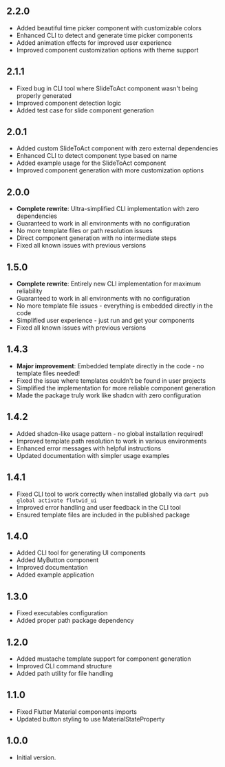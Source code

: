 ## 2.2.0

- Added beautiful time picker component with customizable colors
- Enhanced CLI to detect and generate time picker components
- Added animation effects for improved user experience
- Improved component customization options with theme support

## 2.1.1

- Fixed bug in CLI tool where SlideToAct component wasn't being properly generated
- Improved component detection logic
- Added test case for slide component generation

## 2.0.1

- Added custom SlideToAct component with zero external dependencies
- Enhanced CLI to detect component type based on name
- Added example usage for the SlideToAct component
- Improved component generation with more customization options

## 2.0.0

- **Complete rewrite**: Ultra-simplified CLI implementation with zero dependencies
- Guaranteed to work in all environments with no configuration
- No more template files or path resolution issues
- Direct component generation with no intermediate steps
- Fixed all known issues with previous versions

## 1.5.0

- **Complete rewrite**: Entirely new CLI implementation for maximum reliability
- Guaranteed to work in all environments with no configuration
- No more template file issues - everything is embedded directly in the code
- Simplified user experience - just run and get your components
- Fixed all known issues with previous versions

## 1.4.3

- **Major improvement**: Embedded template directly in the code - no template files needed!
- Fixed the issue where templates couldn't be found in user projects
- Simplified the implementation for more reliable component generation
- Made the package truly work like shadcn with zero configuration

## 1.4.2

- Added shadcn-like usage pattern - no global installation required!
- Improved template path resolution to work in various environments
- Enhanced error messages with helpful instructions
- Updated documentation with simpler usage examples

## 1.4.1

- Fixed CLI tool to work correctly when installed globally via `dart pub global activate flutwid_ui`
- Improved error handling and user feedback in the CLI tool
- Ensured template files are included in the published package

## 1.4.0

- Added CLI tool for generating UI components
- Added MyButton component
- Improved documentation
- Added example application

## 1.3.0

- Fixed executables configuration
- Added proper path package dependency

## 1.2.0

- Added mustache template support for component generation
- Improved CLI command structure
- Added path utility for file handling

## 1.1.0

- Fixed Flutter Material components imports
- Updated button styling to use MaterialStateProperty

## 1.0.0

- Initial version.
